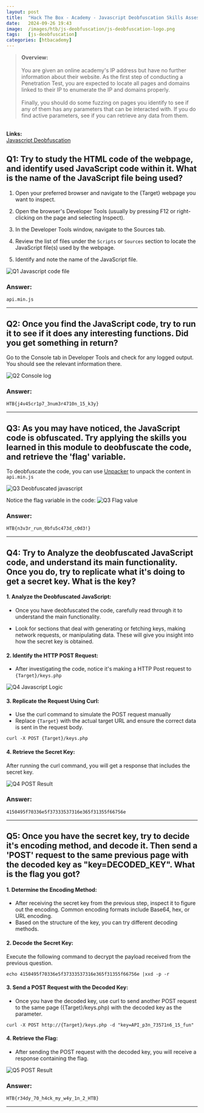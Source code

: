 ```yaml
---
layout: post
title:  "Hack The Box - Academy - Javascript Deobfuscation Skills Assessment"
date:   2024-09-26 19:43
image:  /images/htb/js-deobfuscation/js-deobfuscation-logo.png
tags:   [js-deobfuscation]
categories: [htbacademy]
---
```


><b>Overview:</b>
<br/><br/>
You are given an online academy's IP address but have no further information about their website. As the first step of conducting a Penetration Test, you are expected to locate all pages and domains linked to their IP to enumerate the IP and domains properly.<br/><br/>
Finally, you should do some fuzzing on pages you identify to see if any of them has any parameters that can be interacted with. If you do find active parameters, see if you can retrieve any data from them.
<br/>
<b>Links:</b>
<br/>
<a href="https://academy.hackthebox.com/module/41/section/519">Javascript Deobfuscation</a>
<br/>

## Q1: Try to study the HTML code of the webpage, and identify used JavaScript code within it. What is the name of the JavaScript file being used?

1. Open your preferred browser and navigate to the {Target} webpage you want to inspect.

2. Open the browser's Developer Tools (usually by pressing F12 or right-clicking on the page and selecting Inspect).


3. In the Developer Tools window, navigate to the Sources tab.

4. Review the list of files under the `Scripts` or `Sources` section to locate the JavaScript file(s) used by the webpage.

5. Identify and note the name of the JavaScript file.

![Q1 Javascript code file](/images/htb/js-deobfuscation/Q1-source-javascript.png)
### Answer: 
`api.min.js`
<hr/>

## Q2: Once you find the JavaScript code, try to run it to see if it does any interesting functions. Did you get something in return?
Go to the Console tab in Developer Tools and check for any logged output. You should see the relevant information there.

![Q2 Console log](/images/htb/js-deobfuscation/Q2-console-log.png)
### Answer: 
`HTB{j4v45cr1p7_3num3r4710n_15_k3y}`
<hr/>

## Q3: As you may have noticed, the JavaScript code is obfuscated. Try applying the skills you learned in this module to deobfuscate the code, and retrieve the 'flag' variable.

To deobfuscate the code, you can use <a href="https://matthewfl.com/unPacker.html">Unpacker</a> to unpack the content in `api.min.js`

![Q3 Deobfuscated javascript](/images/htb/js-deobfuscation/Q3-deobfuscate-js-file.png)

Notice the flag variable in the code:
![Q3 Flag value](/images/htb/js-deobfuscation/Q3-flag.png)


### Answer: 
`HTB{n3v3r_run_0bfu5c473d_c0d3!}`
<hr/>

## Q4: Try to Analyze the deobfuscated JavaScript code, and understand its main functionality. Once you do, try to replicate what it's doing to get a secret key. What is the key?

#### 1. Analyze the Deobfuscated JavaScript:

- Once you have deobfuscated the code, carefully read through it to understand the main functionality.

- Look for sections that deal with generating or fetching keys, making network requests, or manipulating data. These will give you insight into how the secret key is obtained.

#### 2. Identify the HTTP POST Request:
- After investigating the code, notice it's making a HTTP Post request to `{Target}/keys.php`

![Q4 Javascript Logic](/images/htb/js-deobfuscation/Q4-Logic.png)


#### 3. Replicate the Request Using Curl:
- Use the curl command to simulate the POST request manually
- Replace `{Target}` with the actual target URL and ensure the correct data is sent in the request body.

```
curl -X POST {Target}/keys.php
```
#### 4. Retrieve the Secret Key:
After running the curl command, you will get a response that includes the secret key.

![Q4 POST Result](/images/htb/js-deobfuscation/Q4-Initial-Post.png)


### Answer: 
`4150495f70336e5f37333537316e365f31355f66756e`
<hr/>

## Q5: Once you have the secret key, try to decide it's encoding method, and decode it. Then send a 'POST' request to the same previous page with the decoded key as "key=DECODED_KEY". What is the flag you got?

#### 1. Determine the Encoding Method:
- After receiving the secret key from the previous step, inspect it to figure out the encoding. Common encoding formats include Base64, hex, or URL encoding.
- Based on the structure of the key, you can try different decoding methods.

#### 2. Decode the Secret Key:
Execute the following command to decrypt the payload received from the previous question.

```
echo 4150495f70336e5f37333537316e365f31355f66756e |xxd -p -r
```

#### 3. Send a POST Request with the Decoded Key:
- Once you have the decoded key, use curl to send another POST request to the same page ({Target}/keys.php) with the decoded key as the parameter.

```
curl -X POST http://{Target}/keys.php -d "key=API_p3n_73571n6_15_fun"
```
#### 4. Retrieve the Flag:
- After sending the POST request with the decoded key, you will receive a response containing the flag.

![Q5 POST Result](/images/htb/js-deobfuscation/Q5-Result.png)

### Answer: 
`HTB{r34dy_70_h4ck_my_w4y_1n_2_HTB}`
<hr/>

